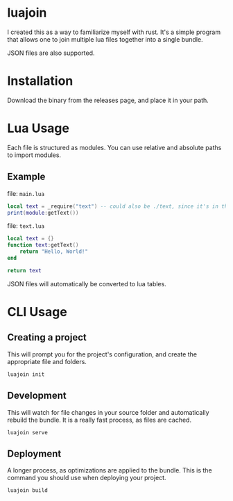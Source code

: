# luajoin

I created this as a way to familiarize myself with
rust. It's a simple program that allows one to join
multiple lua files together into a single bundle.

JSON files are also supported.

# Installation

Download the binary from the releases page, and
place it in your path.

# Lua Usage

Each file is structured as modules. You can use
relative and absolute paths to import
modules.

## Example

file: `main.lua`

```lua
local text = _require("text") -- could also be ./text, since it's in the same dir
print(module:getText())
```

file: `text.lua`

```lua
local text = {}
function text:getText()
    return "Hello, World!"
end

return text
```

JSON files will automatically be converted to lua
tables.

# CLI Usage

## Creating a project

This will prompt you for the project's configuration,
and create the appropriate file and folders.

```
luajoin init
```

## Development

This will watch for file changes in your source
folder and automatically rebuild the bundle. It is a
really fast process, as files are cached.

```
luajoin serve
```

## Deployment

A longer process, as optimizations are applied to the
bundle. This is the command you should use when
deploying your project.

```
luajoin build
```
